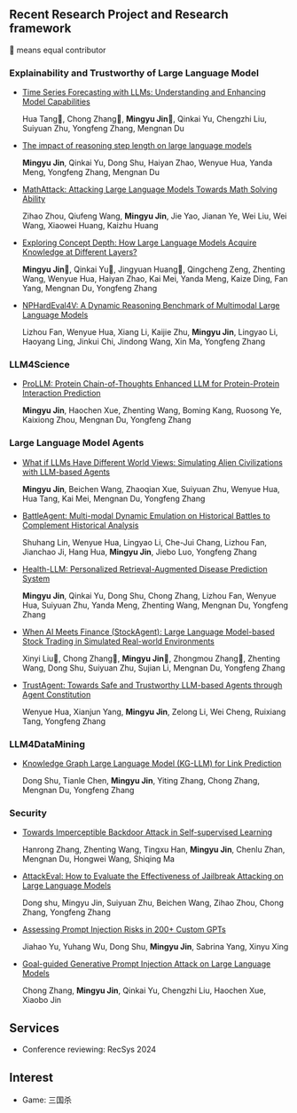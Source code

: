 ## Recent Research Project and Research framework
🌟 means equal contributor
### Explainability and Trustworthy of Large Language Model 
- [Time Series Forecasting with LLMs: Understanding and Enhancing Model Capabilities](https://arxiv.org/abs/2402.10835)

  Hua Tang🌟, Chong Zhang🌟, **Mingyu Jin🌟**, Qinkai Yu, Chengzhi Liu, Suiyuan Zhu, Yongfeng Zhang, Mengnan Du

- [The impact of reasoning step length on large language models](https://arxiv.org/abs/2401.04925)

  **Mingyu Jin**, Qinkai Yu, Dong Shu, Haiyan Zhao, Wenyue Hua, Yanda Meng, Yongfeng Zhang, Mengnan Du

- [MathAttack: Attacking Large Language Models Towards Math Solving Ability](https://ojs.aaai.org/index.php/AAAI/article/view/29949)

  Zihao Zhou, Qiufeng Wang, **Mingyu Jin**, Jie Yao, Jianan Ye, Wei Liu, Wei Wang, Xiaowei Huang, Kaizhu Huang

- [Exploring Concept Depth: How Large Language Models Acquire Knowledge at Different Layers?](https://arxiv.org/abs/2404.07066)

  **Mingyu Jin🌟**, Qinkai Yu🌟, Jingyuan Huang🌟, Qingcheng Zeng, Zhenting Wang, Wenyue Hua, Haiyan Zhao, Kai Mei, Yanda Meng, Kaize Ding, Fan Yang, Mengnan Du, Yongfeng Zhang

- [NPHardEval4V: A Dynamic Reasoning Benchmark of Multimodal Large Language Models](https://arxiv.org/abs/2403.01777)

  Lizhou Fan, Wenyue Hua, Xiang Li, Kaijie Zhu, **Mingyu Jin**, Lingyao Li, Haoyang Ling, Jinkui Chi, Jindong Wang, Xin Ma, Yongfeng Zhang

### LLM4Science
- [ProLLM: Protein Chain-of-Thoughts Enhanced LLM for Protein-Protein Interaction Prediction](https://www.biorxiv.org/content/10.1101/2024.04.18.590025v1)

  **Mingyu Jin**, Haochen Xue, Zhenting Wang, Boming Kang, Ruosong Ye, Kaixiong Zhou, Mengnan Du, Yongfeng Zhang


### Large Language Model Agents
- [What if LLMs Have Different World Views: Simulating Alien Civilizations with LLM-based Agents](https://arxiv.org/abs/2402.13184)
  
  **Mingyu Jin**, Beichen Wang, Zhaoqian Xue, Suiyuan Zhu, Wenyue Hua, Hua Tang, Kai Mei, Mengnan Du, Yongfeng Zhang
- [BattleAgent: Multi-modal Dynamic Emulation on Historical Battles to Complement Historical Analysis](https://arxiv.org/abs/2404.15532)

  Shuhang Lin, Wenyue Hua, Lingyao Li, Che-Jui Chang, Lizhou Fan, Jianchao Ji, Hang Hua, **Mingyu Jin**, Jiebo Luo, Yongfeng Zhang
- [Health-LLM: Personalized Retrieval-Augmented Disease Prediction System](https://arxiv.org/abs/2402.00746)

  **Mingyu Jin**, Qinkai Yu, Dong Shu, Chong Zhang, Lizhou Fan, Wenyue Hua, Suiyuan Zhu, Yanda Meng, Zhenting Wang, Mengnan Du, Yongfeng Zhang
- [When AI Meets Finance (StockAgent): Large Language Model-based Stock Trading in Simulated Real-world Environments](https://www.researchgate.net/profile/Chong-Zhang-93/publication/379835420_When_AI_Meets_Finance_StockAgent_Large_Language_Model-_based_Stock_Trading_in_Simulated_Real-world_Environments/links/661de6fd43f8df018d0e5819/When-AI-Meets-Finance-StockAgent-Large-Language-Model-based-Stock-Trading-in-Simulated-Real-world-Environments.pdf)

  Xinyi Liu🌟, Chong Zhang🌟, **Mingyu Jin🌟**, Zhongmou Zhang🌟, Zhenting Wang, Dong Shu, Suiyuan Zhu, Sujian Li, Mengnan Du, Yongfeng Zhang
- [TrustAgent: Towards Safe and Trustworthy LLM-based Agents through Agent Constitution](https://arxiv.org/abs/2402.01586)
  
  Wenyue Hua, Xianjun Yang, **Mingyu Jin**, Zelong Li, Wei Cheng, Ruixiang Tang, Yongfeng Zhang

### LLM4DataMining   
- [Knowledge Graph Large Language Model (KG-LLM) for Link Prediction](https://arxiv.org/abs/2403.07311)

  Dong Shu, Tianle Chen, **Mingyu Jin**, Yiting Zhang, Chong Zhang, Mengnan Du, Yongfeng Zhang

### Security 
- [Towards Imperceptible Backdoor Attack in Self-supervised Learning](https://arxiv.org/abs/2405.14672)

  Hanrong Zhang, Zhenting Wang, Tingxu Han, **Mingyu Jin**, Chenlu Zhan, Mengnan Du, Hongwei Wang, Shiqing Ma
- [AttackEval: How to Evaluate the Effectiveness of Jailbreak Attacking on Large Language Models](https://arxiv.org/abs/2401.09002)

  Dong shu, Mingyu Jin, Suiyuan Zhu, Beichen Wang, Zihao Zhou, Chong Zhang, Yongfeng Zhang
- [Assessing Prompt Injection Risks in 200+ Custom GPTs](https://arxiv.org/abs/2311.11538)

  Jiahao Yu, Yuhang Wu, Dong Shu, **Mingyu Jin**, Sabrina Yang, Xinyu Xing
- [Goal-guided Generative Prompt Injection Attack on Large Language Models](https://arxiv.org/pdf/2404.07234)

  Chong Zhang, **Mingyu Jin**, Qinkai Yu, Chengzhi Liu, Haochen Xue, Xiaobo Jin
## Services

<!-- <h4 style="margin:0 10px 0;">Conference Reviewing</h4> -->

<!-- <ul style="margin:0 0 5px;">
  <li><a href="https://eccv2022.ecva.net/"><autocolor>European Conference on Computer Vision (ECCV) 2022</autocolor></a></li>
  <li><autocolor>ICML</autocolor></li>
</ul> -->

<!-- <h4 style="margin:0 10px 0;">Journal Reviewers</h4>

<ul style="margin:0 0 20px;">
  <li><a href="https://www.computer.org/csdl/journal/tp"><autocolor>IEEE Transactions on Pattern Analysis and Machine Intelligence (TPAMI)</autocolor></a></li>
  <li><a href="https://www.springer.com/journal/11263"><autocolor>International Journal of Computer Vision (IJCV)</autocolor></a></li>
</ul> -->

- Conference reviewing: RecSys 2024
  
## Interest
- Game: 三国杀
